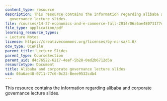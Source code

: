 ```yaml
---
content_type: resource
description: This resource contains the information regarding alibaba and corporate
  governance lecture slides.
file: /courses/14-27-economics-and-e-commerce-fall-2014/06a6ae48071177c60c238eee9532cdb4_MIT14_27F14_lecslide18.pdf
file_type: application/pdf
learning_resource_types:
- Lecture Notes
license: https://creativecommons.org/licenses/by-nc-sa/4.0/
ocw_type: OCWFile
parent_title: Lecture Slides
parent_type: CourseSection
parent_uid: d4c76522-6217-4eef-5b28-0ed2b6712d5a
resourcetype: Document
title: Alibaba and corporate governance lecture slides
uid: 06a6ae48-0711-77c6-0c23-8eee9532cdb4
---
```

This resource contains the information regarding alibaba and corporate governance lecture slides.
